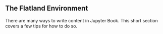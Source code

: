 The Flatland Environment
---

There are many ways to write content in Jupyter Book. This short section
covers a few tips for how to do so.
